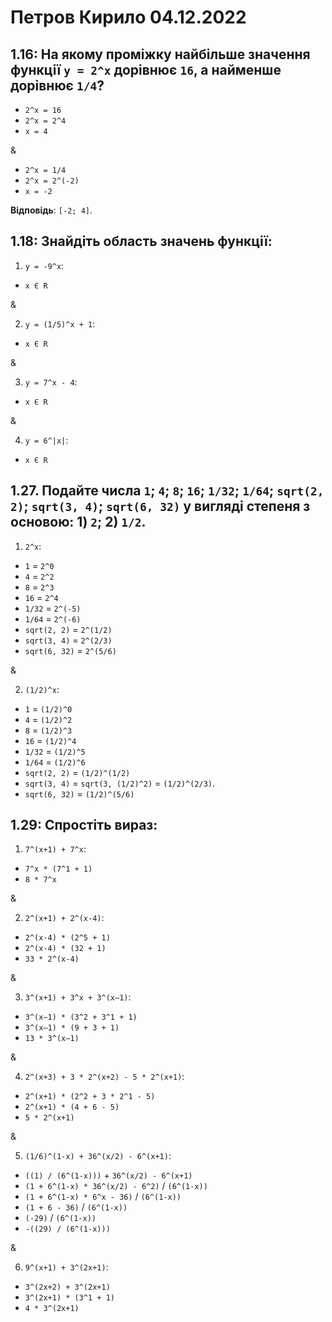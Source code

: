 # Петров Кирило 04.12.2022
## **1.16**: На якому проміжку найбільше значення функції `y = 2^x` дорівнює `16`, а найменше дорівнює `1/4`?
- `2^x = 16`
- `2^x = 2^4`
- `x = 4`

&

- `2^x = 1/4`
- `2^x = 2^(-2)`
- `x = -2`

**Відповідь**: `[-2; 4]`.

## **1.18**: Знайдіть область значень функції:
1. `y = -9^x`:
- `x Є R`

&

2. `y = (1/5)^x + 1`:
- `x Є R`

&

3. `y = 7^x - 4`:
- `x Є R`

&

4. `y = 6^|x|`:
- `x Є R`

## **1.27**. Подайте числа `1`; `4`; `8`; `16`; `1/32`; `1/64`; `sqrt(2, 2)`; `sqrt(3, 4)`; `sqrt(6, 32)` у вигляді степеня з основою: 1) `2`; 2) `1/2`.
1. `2^x`:
- `1` = `2^0`
- `4` = `2^2`
- `8` = `2^3`
- `16` = `2^4`
- `1/32` = `2^(-5)`
- `1/64` = `2^(-6)`
- `sqrt(2, 2)` = `2^(1/2)`
- `sqrt(3, 4)` = `2^(2/3)`
- `sqrt(6, 32)` = `2^(5/6)`

&

2. `(1/2)^x`:
- `1` = `(1/2)^0`
- `4` = `(1/2)^2`
- `8` = `(1/2)^3`
- `16` = `(1/2)^4`
- `1/32` = `(1/2)^5`
- `1/64` = `(1/2)^6`
- `sqrt(2, 2)` = `(1/2)^(1/2)`
- `sqrt(3, 4)` = `sqrt(3, (1/2)^2)` = `(1/2)^(2/3)`.
- `sqrt(6, 32)` = `(1/2)^(5/6)`

## **1.29**: Спростіть вираз:
1. `7^(x+1) + 7^x`:
- `7^x * (7^1 + 1)`
- `8 * 7^x`

&

2. `2^(x+1) + 2^(x-4)`:
- `2^(x-4) * (2^5 + 1)`
- `2^(x-4) * (32 + 1)`
- `33 * 2^(x-4)`

&

3. `3^(x+1) + 3^x + 3^(x–1)`:
- `3^(x–1) * (3^2 + 3^1 + 1)`
- `3^(x–1) * (9 + 3 + 1)`
- `13 * 3^(x–1)`

&

4. `2^(x+3) + 3 * 2^(x+2) - 5 * 2^(x+1)`:
- `2^(x+1) * (2^2 + 3 * 2^1 - 5)`
- `2^(x+1) * (4 + 6 - 5)`
- `5 * 2^(x+1)`

&

5. `(1/6)^(1-x) + 36^(x/2) - 6^(x+1)`:
- `((1) / (6^(1-x)))` + `36^(x/2) - 6^(x+1)`
- `(1 + 6^(1-x) * 36^(x/2) - 6^2)` / `(6^(1-x))`
- `(1 + 6^(1-x) * 6^x - 36)` / `(6^(1-x))`
- `(1 + 6 - 36)` / `(6^(1-x))`
- `(-29)` / `(6^(1-x))`
- `-((29) / (6^(1-x)))`

&

6. `9^(x+1) + 3^(2x+1)`:
- `3^(2x+2) + 3^(2x+1)`
- `3^(2x+1) * (3^1 + 1)`
- `4 * 3^(2x+1)`
